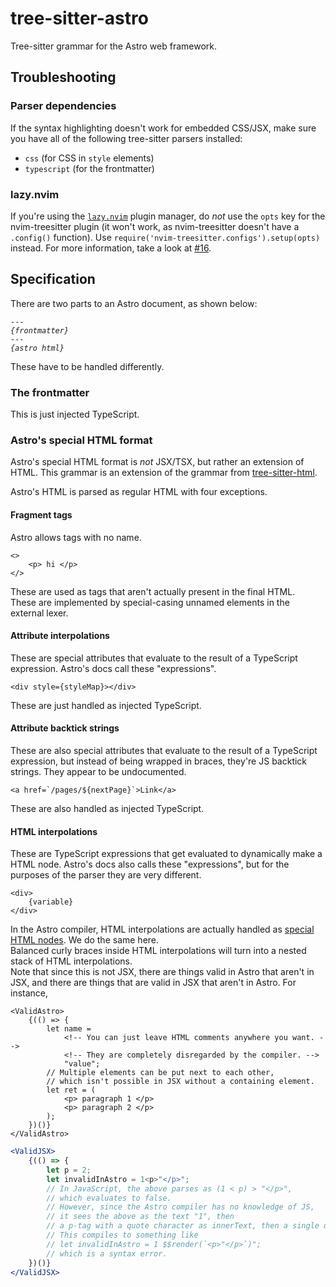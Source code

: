 # tree-sitter-astro

Tree-sitter grammar for the Astro web framework.

## Troubleshooting

### Parser dependencies

If the syntax highlighting doesn't work for embedded CSS/JSX, make sure you have all of the following tree-sitter parsers installed:

- `css` (for CSS in `style` elements)
- `typescript` (for the frontmatter)

### lazy.nvim

If you're using the [`lazy.nvim`](https://github.com/folke/lazy.nvim) plugin manager, do _not_ use the `opts` key for the nvim-treesitter plugin (it won't work, as nvim-treesitter doesn't have a `.config()` function). Use `require('nvim-treesitter.configs').setup(opts)` instead. For more information, take a look at [#16](https://github.com/virchau13/tree-sitter-astro/issues/16).

## Specification

There are two parts to an Astro document, as shown below:
<pre><code>---
<i>{frontmatter}</i>
---
<i>{astro html}</i>
</pre></code>
These have to be handled differently.

### The frontmatter
This is just injected TypeScript.

### Astro's special HTML format
Astro's special HTML format is *not* JSX/TSX, but rather an extension of HTML. This grammar is an extension of the grammar from [tree-sitter-html](https://github.com/tree-sitter/tree-sitter-html).

Astro's HTML is parsed as regular HTML with four exceptions.

#### Fragment tags
Astro allows tags with no name.
```astro
<>
    <p> hi </p>
</>
```
These are used as tags that aren't actually present in the final HTML.  
These are implemented by special-casing unnamed elements in the external lexer.

#### Attribute interpolations
These are special attributes that evaluate to the result of a TypeScript expression. Astro's docs call these "expressions".
```astro
<div style={styleMap}></div>
```
These are just handled as injected TypeScript.

#### Attribute backtick strings
These are also special attributes that evaluate to the result of a TypeScript expression, but instead of being wrapped in braces, they're JS backtick strings. They appear to be undocumented.
```astro
<a href=`/pages/${nextPage}`>Link</a>
```
These are also handled as injected TypeScript.

#### HTML interpolations
These are TypeScript expressions that get evaluated to dynamically make a HTML node. Astro's docs also calls these "expressions", but for the purposes of the parser they are very different.
```
<div>
    {variable}
</div>
```
In the Astro compiler, HTML interpolations are actually handled as [special HTML nodes](https://github.com/withastro/compiler/blob/e8b6cdfc89f940a411304787632efd8140535feb/internal/parser.go#L2736). We do the same here.  
Balanced curly braces inside HTML interpolations will turn into a nested stack of HTML interpolations.  
Note that since this is not JSX, there are things valid in Astro that aren't in JSX, and there are things that are valid in JSX that aren't in Astro. For instance,
```astro
<ValidAstro>
    {(() => {
        let name = 
            <!-- You can just leave HTML comments anywhere you want. -->
            <!-- They are completely disregarded by the compiler. -->
            "value";
        // Multiple elements can be put next to each other,
        // which isn't possible in JSX without a containing element.
        let ret = (
            <p> paragraph 1 </p>
            <p> paragraph 2 </p>
        );
    })()}
</ValidAstro>
```
```jsx
<ValidJSX>
    {(() => {
        let p = 2;
        let invalidInAstro = 1<p>"</p>";
        // In JavaScript, the above parses as (1 < p) > "</p>",
        // which evaluates to false.
        // However, since the Astro compiler has no knowledge of JS,
        // it sees the above as the text "1", then
        // a p-tag with a quote character as innerText, then a single quote character again.
        // This compiles to something like
        // let invalidInAstro = 1 $$render(`<p>"</p>`)";
        // which is a syntax error.
    })()}
</ValidJSX>
```

